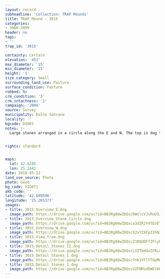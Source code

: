 ```yaml
---
layout: record
subheadline: 'Collection: TRAP Mounds'
title: TRAP Mound - 3015
categories:
- 3000-3999
header: no
tags:
- ''
trap_id: '3015'

certainty: Certain
elevation: '452'
max_diameter: '15'
min_diameter: '15'
height: '1'
size_category: Small
surrounding_land_use: Pasture
surface_condition: Pasture
robbed: No
crm_condition: '3'
crm_intactness: '2'
campaign: '2009'
source: Survey
municipality: Dolno Sahrane
locality: ''
bgcode: DS001
notes: |-
  Large stones arranged in a circle along the E and N. The top is dug trough. GPS point 1 - 50 m to the E, another group of large stones. Lot of shallow old robbers' trenchs. Covered in vegetation.


rights: standard


maps:
  lat: 42.6285
  lon: 25.2442
date: 2018-05-22
land_use_source: Photo
photo: Good
bg_code: VID071
akb_code: ''
latitude: '42.609596'
longitude: '25.265373'
images:
- title: 3015_Overview_E.dng
  image_path: https://drive.google.com/uc?id=0B3Rg88wZDQscRWtlcVJsRnU3ZVU
- title: 3015_Overview_Stone_Circle.dng
  image_path: https://drive.google.com/uc?id=0B3Rg88wZDQsca3dZR2Y4TDJEYlk
- title: 3015_Overview_W.dng
  image_path: https://drive.google.com/uc?id=0B3Rg88wZDQscX2xYZXFpZ1hNZ00
- title: 3015_View_from.dng
  image_path: https://drive.google.com/uc?id=0B3Rg88wZDQscZ1RQdDFfZFlyR2c
- title: 3015_Detail_Stones_II.dng
  image_path: https://drive.google.com/uc?id=0B3Rg88wZDQscLVZTbHdxZFRLd1U
- title: 3015_Detail_Stones_I.dng
  image_path: https://drive.google.com/uc?id=0B3Rg88wZDQscTnk1VFlYTGpMWWc
- title: 3015_Detail_Stones_1.dng
  image_path: https://drive.google.com/uc?id=0B3Rg88wZDQscU2FNMzdOWEtUQzg
---
```

